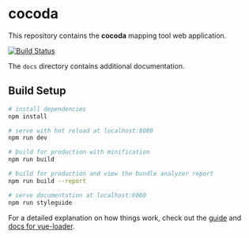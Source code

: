# cocoda

This repository contains the **cocoda** mapping tool web application.

[![Build Status](https://travis-ci.org/gbv/cocoda.svg?branch=master)](https://travis-ci.org/gbv/cocoda)

The `docs` directory contains additional documentation.

## Build Setup

``` bash
# install dependencies
npm install

# serve with hot reload at localhost:8080
npm run dev

# build for production with minification
npm run build

# build for production and view the bundle analyzer report
npm run build --report

# serve documentation at localhost:6060
npm run styleguide
```

For a detailed explanation on how things work, check out the [guide](http://vuejs-templates.github.io/webpack/) and [docs for vue-loader](http://vuejs.github.io/vue-loader).

